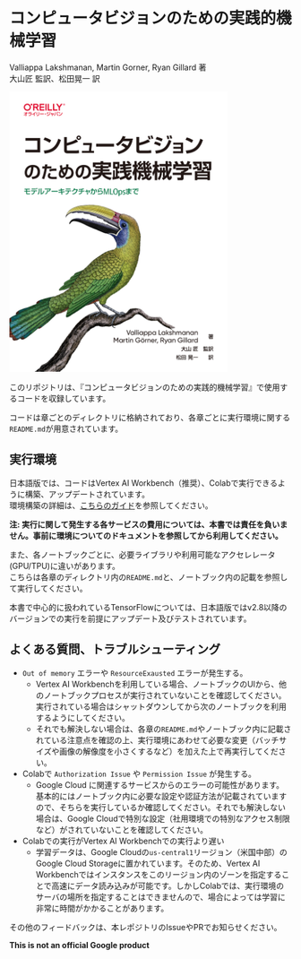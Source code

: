 # コンピュータビジョンのための実践的機械学習
Valliappa Lakshmanan, Martin Gorner, Ryan Gillard 著<br>
大山匠 監訳、松田晃一 訳

<a href="[https://www.amazon.com/Practical-Machine-Learning-Computer-Vision/dp/1098102363](https://www.amazon.co.jp/%E3%82%B3%E3%83%B3%E3%83%94%E3%83%A5%E3%83%BC%E3%82%BF%E3%83%93%E3%82%B8%E3%83%A7%E3%83%B3%E3%81%AE%E3%81%9F%E3%82%81%E3%81%AE%E5%AE%9F%E8%B7%B5%E6%A9%9F%E6%A2%B0%E5%AD%A6%E7%BF%92-%E2%80%95%E3%83%A2%E3%83%87%E3%83%AB%E3%82%A2%E3%83%BC%E3%82%AD%E3%83%86%E3%82%AF%E3%83%81%E3%83%A3%E3%81%8B%E3%82%89MLOps%E3%81%BE%E3%81%A7-Valliappa-Lakshmanan/dp/4814400381)">
<img src="images/cover.jpg" height="500" /></a>


このリポジトリは、『コンピュータビジョンのための実践的機械学習』で使用するコードを収録しています。

コードは章ごとのディレクトリに格納されており、各章ごとに実行環境に関する`README.md`が用意されています。

## 実行環境
日本語版では、コードはVertex AI Workbench（推奨）、Colabで実行できるように構築、アップデートされています。<br>
環境構築の詳細は、[こちらのガイド](https://github.com/takumiohym/practical-ml-vision-book-ja/tree/main/environment_setup)を参照してください。

**注: 実行に関して発生する各サービスの費用については、本書では責任を負いません。事前に環境についてのドキュメントを参照してから利用してください。**

また、各ノートブックごとに、必要ライブラリや利用可能なアクセレレータ(GPU/TPU)に違いがあります。<br>
こちらは各章のディレクトリ内の`README.md`と、ノートブック内の記載を参照して実行してください。

本書で中心的に扱われているTensorFlowについては、日本語版ではv2.8以降のバージョンでの実行を前提にアップデート及びテストされています。

## よくある質問、トラブルシューティング
- `Out of memory` エラーや `ResourceExausted` エラーが発生する。
  - Vertex AI Workbenchを利用している場合、ノートブックのUIから、他のノートブックプロセスが実行されていないことを確認してください。実行されている場合はシャットダウンしてから次のノートブックを利用するようにしてください。
  - それでも解決しない場合は、各章の`README.md`やノートブック内に記載されている注意点を確認の上、実行環境にあわせて必要な変更（バッチサイズや画像の解像度を小さくするなど）を加えた上で再実行してください。
- Colabで `Authorization Issue` や `Permission Issue` が発生する。
  - Google Cloud に関連するサービスからのエラーの可能性があります。基本的にはノートブック内に必要な設定や認証方法が記載されていますので、そちらを実行しているか確認してください。それでも解決しない場合は、Google Cloudで特別な設定（社用環境での特別なアクセス制限など）がされていないことを確認してください。
- Colabでの実行がVertex AI Workbenchでの実行より遅い
  - 学習データは、Google Cloudの`us-central1`リージョン（米国中部）のGoogle Cloud Storageに置かれています。そのため、Vertex AI Workbenchではインスタンスをこのリージョン内のゾーンを指定することで高速にデータ読み込みが可能です。しかしColabでは、実行環境のサーバの場所を指定することはできませんので、場合によっては学習に非常に時間がかかることがあります。

その他のフィードバックは、本レポジトリのIssueやPRでお知らせください。

**This is not an official Google product**

